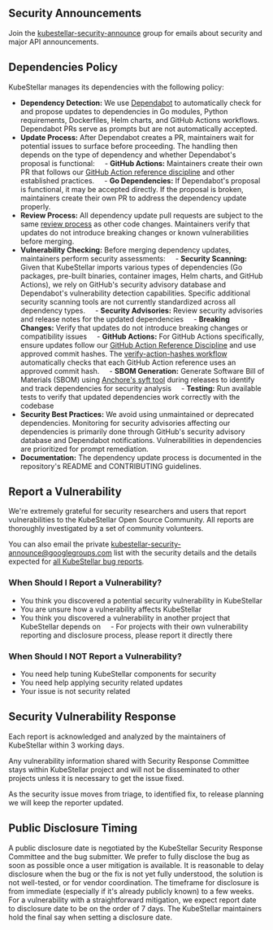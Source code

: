 ## Security Announcements

Join the [kubestellar-security-announce](https://groups.google.com/u/1/g/kubestellar-security-announce) group for emails about security and major API announcements.

## Dependencies Policy

KubeStellar manages its dependencies with the following policy:

- **Dependency Detection:** We use [Dependabot](https://github.com/dependabot) to automatically check for and propose updates to dependencies in Go modules, Python requirements, Dockerfiles, Helm charts, and GitHub Actions workflows. Dependabot PRs serve as prompts but are not automatically accepted.
- **Update Process:** After Dependabot creates a PR, maintainers wait for potential issues to surface before proceeding. The handling then depends on the type of dependency and whether Dependabot's proposal is functional:
    - **GitHub Actions:** Maintainers create their own PR that follows our [GitHub Action reference discipline](https://github.com/kubestellar/kubestellar/blob/main/CONTRIBUTING.md#github-action-reference-discipline) and other established practices.
    - **Go Dependencies:** If Dependabot's proposal is functional, it may be accepted directly. If the proposal is broken, maintainers create their own PR to address the dependency update properly.
- **Review Process:** All dependency update pull requests are subject to the same [review process](https://github.com/kubestellar/kubestellar/blob/main/CONTRIBUTING.md#pull-requests) as other code changes. Maintainers verify that updates do not introduce breaking changes or known vulnerabilities before merging.
- **Vulnerability Checking:** Before merging dependency updates, maintainers perform security assessments:
    - **Security Scanning:** Given that KubeStellar imports various types of dependencies (Go packages, pre-built binaries, container images, Helm charts, and GitHub Actions), we rely on GitHub's security advisory database and Dependabot's vulnerability detection capabilities. Specific additional security scanning tools are not currently standardized across all dependency types.
    - **Security Advisories:** Review security advisories and release notes for the updated dependencies
    - **Breaking Changes:** Verify that updates do not introduce breaking changes or compatibility issues
    - **GitHub Actions:** For GitHub Actions specifically, ensure updates follow our [GitHub Action Reference Discipline](https://github.com/kubestellar/kubestellar/blob/main/CONTRIBUTING.md#github-action-reference-discipline) and use approved commit hashes. The [verify-action-hashes workflow](https://github.com/kubestellar/kubestellar/blob/main/.github/workflows/verify-action-hashes.yaml) automatically checks that each GitHub Action reference uses an approved commit hash.
    - **SBOM Generation:** Generate Software Bill of Materials (SBOM) using [Anchore's syft tool](https://github.com/kubestellar/kubestellar/blob/main/.github/workflows/goreleaser.yml) during releases to identify and track dependencies for security analysis
    - **Testing:** Run available tests to verify that updated dependencies work correctly with the codebase
- **Security Best Practices:** We avoid using unmaintained or deprecated dependencies. Monitoring for security advisories affecting our dependencies is primarily done through GitHub's security advisory database and Dependabot notifications. Vulnerabilities in dependencies are prioritized for prompt remediation.
- **Documentation:** The dependency update process is documented in the repository's README and CONTRIBUTING guidelines.

## Report a Vulnerability

We're extremely grateful for security researchers and users that report vulnerabilities to the KubeStellar Open Source Community. All reports are thoroughly investigated by a set of community volunteers.

You can also email the private [kubestellar-security-announce@googlegroups.com](mailto:kubestellar-security-announce@googlegroups.com) list with the security details and the details expected for [all KubeStellar bug reports](https://github.com/kubestellar/kubestellar/blob/main/.github/ISSUE_TEMPLATE/bug_report.yaml).

### When Should I Report a Vulnerability?

- You think you discovered a potential security vulnerability in KubeStellar
- You are unsure how a vulnerability affects KubeStellar
- You think you discovered a vulnerability in another project that KubeStellar depends on
    - For projects with their own vulnerability reporting and disclosure process, please report it directly there


### When Should I NOT Report a Vulnerability?

- You need help tuning KubeStellar components for security
- You need help applying security related updates
- Your issue is not security related

## Security Vulnerability Response

Each report is acknowledged and analyzed by the maintainers of KubeStellar within 3 working days.

Any vulnerability information shared with Security Response Committee stays within KubeStellar project and will not be disseminated to other projects unless it is necessary to get the issue fixed.

As the security issue moves from triage, to identified fix, to release planning we will keep the reporter updated.

## Public Disclosure Timing

A public disclosure date is negotiated by the KubeStellar Security Response Committee and the bug submitter. We prefer to fully disclose the bug as soon as possible once a user mitigation is available. It is reasonable to delay disclosure when the bug or the fix is not yet fully understood, the solution is not well-tested, or for vendor coordination. The timeframe for disclosure is from immediate (especially if it's already publicly known) to a few weeks. For a vulnerability with a straightforward mitigation, we expect report date to disclosure date to be on the order of 7 days. The KubeStellar maintainers hold the final say when setting a disclosure date.